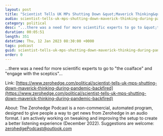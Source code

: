 ```yaml
---
layout: post
title: "Scientist Tells UK MPs Shutting Down &quot;Maverick Thinking&quot; During Pandemic Backfired"
audio: scientist-tells-uk-mps-shutting-down-maverick-thinking-during-pandemic-backfired-0
category: political
desc: "...there was a need for more scientific experts to go to &quot;the coalface&quot; and &quot;engage with the sceptics&quot;..."
duration: 00:05:51
length: 351
datetime: Thu, 12 Jan 2023 08:30:00 +0000
tags: podcast
guid: scientist-tells-uk-mps-shutting-down-maverick-thinking-during-pandemic-backfired-0
order: 0
---
```

...there was a need for more scientific experts to go to &quot;the coalface&quot; and &quot;engage with the sceptics&quot;...

Link: [https://www.zerohedge.com/political/scientist-tells-uk-mps-shutting-down-maverick-thinking-during-pandemic-backfired](https://www.zerohedge.com/political/scientist-tells-uk-mps-shutting-down-maverick-thinking-during-pandemic-backfired)

About: The Zerohedge Podcast is a non-commercial, automated program, designed to give people a way to get news from Zerohedge in an audio format.  I am actively working on tweaking and improving the setup to create a better listening experience (December 2022).  Suggestions are welcome: [zerohedgePodcast@outlook.com](mailto:zerohedgePodcast@outlook.com)